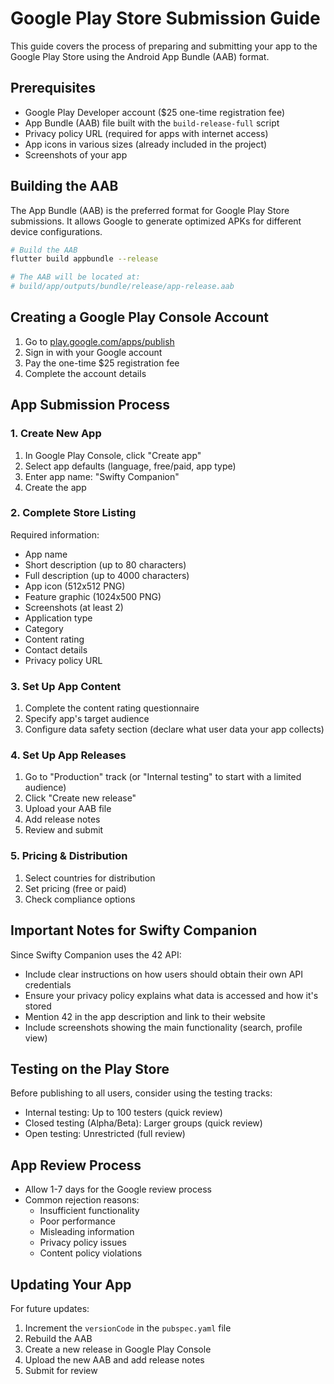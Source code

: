 # Google Play Store Submission Guide

This guide covers the process of preparing and submitting your app to the Google Play Store using the Android App Bundle (AAB) format.

## Prerequisites

- Google Play Developer account ($25 one-time registration fee)
- App Bundle (AAB) file built with the `build-release-full` script
- Privacy policy URL (required for apps with internet access)
- App icons in various sizes (already included in the project)
- Screenshots of your app

## Building the AAB

The App Bundle (AAB) is the preferred format for Google Play Store submissions. It allows Google to generate optimized APKs for different device configurations.

```bash
# Build the AAB
flutter build appbundle --release

# The AAB will be located at:
# build/app/outputs/bundle/release/app-release.aab
```

## Creating a Google Play Console Account

1. Go to [play.google.com/apps/publish](https://play.google.com/apps/publish)
2. Sign in with your Google account
3. Pay the one-time $25 registration fee
4. Complete the account details

## App Submission Process

### 1. Create New App

1. In Google Play Console, click "Create app"
2. Select app defaults (language, free/paid, app type)
3. Enter app name: "Swifty Companion"
4. Create the app

### 2. Complete Store Listing

Required information:
- App name
- Short description (up to 80 characters)
- Full description (up to 4000 characters)
- App icon (512x512 PNG)
- Feature graphic (1024x500 PNG)
- Screenshots (at least 2)
- Application type
- Category
- Content rating
- Contact details
- Privacy policy URL

### 3. Set Up App Content

1. Complete the content rating questionnaire
2. Specify app's target audience
3. Configure data safety section (declare what user data your app collects)

### 4. Set Up App Releases

1. Go to "Production" track (or "Internal testing" to start with a limited audience)
2. Click "Create new release"
3. Upload your AAB file
4. Add release notes
5. Review and submit

### 5. Pricing & Distribution

1. Select countries for distribution
2. Set pricing (free or paid)
3. Check compliance options

## Important Notes for Swifty Companion

Since Swifty Companion uses the 42 API:
- Include clear instructions on how users should obtain their own API credentials
- Ensure your privacy policy explains what data is accessed and how it's stored
- Mention 42 in the app description and link to their website
- Include screenshots showing the main functionality (search, profile view)

## Testing on the Play Store

Before publishing to all users, consider using the testing tracks:
- Internal testing: Up to 100 testers (quick review)
- Closed testing (Alpha/Beta): Larger groups (quick review)
- Open testing: Unrestricted (full review)

## App Review Process

- Allow 1-7 days for the Google review process
- Common rejection reasons:
  - Insufficient functionality
  - Poor performance
  - Misleading information
  - Privacy policy issues
  - Content policy violations

## Updating Your App

For future updates:
1. Increment the `versionCode` in the `pubspec.yaml` file
2. Rebuild the AAB
3. Create a new release in Google Play Console
4. Upload the new AAB and add release notes
5. Submit for review
